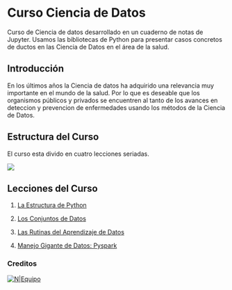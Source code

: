 
# Curso Ciencia de Datos

Curso de Ciencia de datos desarrollado en un cuaderno de notas de Jupyter. Usamos las bibliotecas de Python para presentar casos  concretos de ductos en las Ciencia de Datos en el área de la salud.

## Introducción
En los últimos años la Ciencia de datos ha adquirido una relevancia muy importante en el mundo de la salud. Por lo que es deseable que los organismos  públicos y privados se encuentren al tanto de los avances  en deteccion y prevencion de enfermedades usando los métodos de la Ciencia de Datos.


## Estructura del Curso 
El curso esta divido en cuatro lecciones seriadas. 

![](https://weasysolutions.github.io/data-science-course/images/Ciencia-Datos.png)

## Lecciones del Curso

1) [La Estructura de Python](https://weasysolutions.github.io/data-science-course/v-0-1-0-wip/presentation/lesson_1.slides.html#/)  

2) [Los Conjuntos de Datos](https://weasysolutions.github.io/data-science-course/v-0-1-0-wip/presentation/lesson_2.slides.html#/) 

3) [Las Rutinas del Aprendizaje de Datos](https://weasysolutions.github.io/data-science-course/v-0-1-0-wip/presentation/lesson_3.slides.html#/) 

3) [Manejo Gigante de Datos: Pyspark](https://weasysolutions.github.io/data-science-course/v-0-1-0-wip/presentation/lesson_4.slides.html#/) 

### Creditos
[![N|Equipo](https://weasysolutions.github.io/data-science-course/images/weasysolutions.png)](http://weasysolutions.com)
